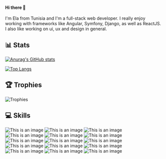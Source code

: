 #### Hi there 👋
I'm Ela from Tunisia and I'm a full-stack web developer. I really enjoy working with frameworks like Angular, Symfony, Django, as well as ReactJS.
I also like working on ui, ux and design in general.

## 📊 Stats
[![Anurag's GitHub stats](https://github-readme-stats.vercel.app/api?username=morbidream&show_icons=true&theme=dracula)](https://github.com/anuraghazra/github-readme-stats)

[![Top Langs](https://github-readme-stats.vercel.app/api/top-langs/?username=morbidream&layout=compact&theme=dracula&hide=html,css)](https://github.com/anuraghazra/github-readme-stats)

## 🏆 Trophies
![Trophies](https://github-profile-trophy.vercel.app/?username=ryo-ma&theme=darkhub&no-bg=true&row=1&column=8)

## 💻 Skills

![This is an image](https://img.shields.io/badge/Flask-000000?style=for-the-badge&logo=flask&logoColor=white)
![This is an image](https://img.shields.io/badge/React-20232A?style=for-the-badge&logo=react&logoColor=61DAFB)
![This is an image](https://img.shields.io/badge/Node.js-43853D?style=for-the-badge&logo=node.js&logoColor=white)
![This is an image](https://img.shields.io/badge/MongoDB-4EA94B?style=for-the-badge&logo=mongodb&logoColor=white)
![This is an image](https://img.shields.io/badge/Django-092E20?style=for-the-badge&logo=django&logoColor=white)
![This is an image](https://img.shields.io/badge/Angular-DD0031?style=for-the-badge&logo=angular&logoColor=white)
![This is an image](https://img.shields.io/badge/Vue.js-35495E?style=for-the-badge&logo=vue.js&logoColor=4FC08D)
![This is an image](https://img.shields.io/badge/connect-%2300843e.svg?style=for-the-badge&logo=symfony&logoColor=white)
![This is an image](https://img.shields.io/badge/.NET-5C2D91?style=for-the-badge&logo=.net&logoColor=white)
![This is an image](https://img.shields.io/badge/Spring-6DB33F?style=for-the-badge&logo=spring&logoColor=whit)
![This is an image](https://img.shields.io/badge/Linux-FCC624?style=for-the-badge&logo=linux&logoColor=black)
![This is an image](https://img.shields.io/badge/Wordpress-21759B?style=for-the-badge&logo=wordpress&logoColor=white)
![This is an image](https://img.shields.io/badge/Heroku-430098?style=for-the-badge&logo=heroku&logoColor=white)
![This is an image](https://img.shields.io/badge/Adobe%20Illustrator-FF9A00?style=for-the-badge&logo=adobe%20illustrator&logoColor=white)
![This is an image](https://img.shields.io/badge/Adobe%20Photoshop-31A8FF?style=for-the-badge&logo=Adobe%20Photoshop&logoColor=black)
